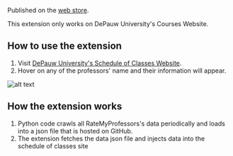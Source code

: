 Published on the [web store](https://chrome.google.com/webstore/detail/depauw-university-rate-my/paaohihajiloonkfjmadnkjonjlhdaac/related?authuser=1).

This extension only works on DePauw University's Courses Website.

## How to use the extension 
  1. Visit [DePauw University's Schedule of Classes Website](https://my.depauw.edu/e/reg/soc-view/index.asp).
  2. Hover on any of the professors' name and their information will appear.
  
  ![alt text](https://raw.githubusercontent.com/andytle/rmp-chromeextension/master/demo.jpg)

## How the extension works
  1. Python code crawls all RateMyProfessors's data periodically and loads into a json file that is hosted on GitHub.
  2. The extension fetches the data json file and injects data into the schedule of classes site
